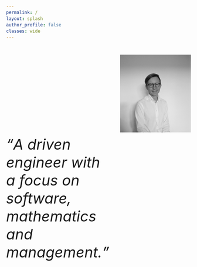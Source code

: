 ```yaml
---
permalink: /
layout: splash
author_profile: false
classes: wide
---
```

<div style="display: flex; margin-top:40px;">
  <div style="flex: 1;font-size: 34px; margin-top:180px; padding-right:30px;">
    <p style="font-size: 40px; font-style:italic;"><q>A driven engineer with a focus on software, mathematics and management.</q></p> 
  </div>
  <div style="flex: 1;">    
    <img src="assets/images/IMG_4241 2.jpeg" style="width:100% margin:-300px 0 0 -100px;">
  </div>
</div>


